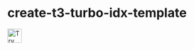 # create-t3-turbo-idx-template

<a href="https://idx.google.com/new?template=https%3A%2F%2Fgithub.com%2FSparshKaushik%2Fcreate-t3-turbo-idx-template">
  <picture>
    <source
      media="(prefers-color-scheme: dark)"
      srcset="https://cdn.idx.dev/btn/try_dark_32.svg">
    <source
      media="(prefers-color-scheme: light)"
      srcset="https://cdn.idx.dev/btn/try_light_32.svg">
    <img
      height="32"
      alt="Try in IDX"
      src="https://cdn.idx.dev/btn/try_purple_32.svg">
  </picture>
</a>
